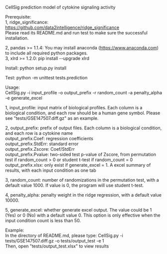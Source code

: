 CellSig prediction model of cytokine signaling activity

Prerequisite:  
1, ridge_significance: https://github.com/data2intelligence/ridge_significance  
Please read its README.md and run test to make sure the successful installation.  

2, pandas >= 1.1.4: You may install anaconda (https://www.anaconda.com) to include all required python packages.  
3, xlrd >= 1.2.0: pip install --upgrade xlrd  


Install:
python setup.py install

Test:
python -m unittest tests.prediction

Usage:  
CellSig.py -i input_profile -o output_prefix -r random_count -a penalty_alpha -e generate_excel

1, input_profile: input matrix of biological profiles. Each column is a biological condition, and each row should be a human gene symbol. Please see "tests/GSE147507.diff.gz" as an example.  

2, output_prefix: prefix of output files. Each column is a biological condition, and each row is a cytokine name  
    output_prefix.Coef: regression coefficients  
    output_prefix.StdErr: standard error  
    output_prefix.Zscore: Coef/StdErr  
    output_prefix.Pvalue: two-sided test p-value of Zscore, from permutation test if random_count > 0 or student t-test if random_count = 0  
    output_prefix.xlsx: only exist if generate_excel = 1. A excel summary of results, with each input condition as one tab  

3, random_count: number of randomizations in the permutation test, with a default value 1000. If value is 0, the program will use student t-test.    

4, penalty_alpha: penalty weight in the ridge regression, with a default value 10000.  

5, generate_excel: whether generate excel output. The value could be 1 (Yes) or 0 (No) with a default value 0. This option is only effective when the input condition count is less than 50.

Example:    
In the directory of README.md, please type: CellSig.py -i tests/GSE147507.diff.gz -o tests/output_test -e 1  
Then, open "tests/output_test.xlsx" to view results  
